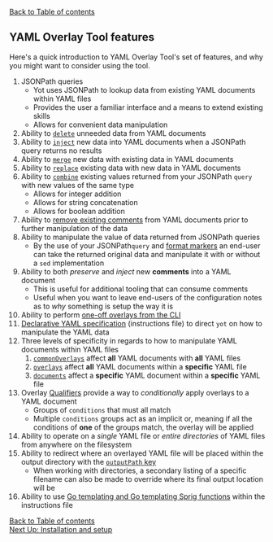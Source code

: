 [Back to Table of contents](../index.md)  


## YAML Overlay Tool features

Here's a quick introduction to YAML Overlay Tool's set of features, and why you might want to consider using the tool.


1. JSONPath queries
    * Yot uses JSONPath to lookup data from existing YAML documents within YAML files
    * Provides the user a familiar interface and a means to extend existing skills
    * Allows for convenient data manipulation
1. Ability to [`delete`](overlayActions.md#2-delete) unneeded data from YAML documents
1. Ability to [`inject`](overlayActions.md#2-inject) new data into YAML documents when a JSONPath query returns no results
1. Ability to [`merge`](overlayActions.md#3-merge) new data with existing data in YAML documents
1. Ability to [`replace`](overlayActions.md#4-replace) existing data with new data in YAML documents
1. Ability to [`combine`](overlayActions.md#1-combine) existing values returned from your JSONPath `query` with new values of the same type
    * Allows for integer addition
    * Allows for string concatenation
    * Allows for boolean addition
1. Ability to [remove existing comments](exampleUsage.md#remove-source-yaml-file-comments-prior-to-overlayment) from YAML documents prior to further manipulation of the data
1. Ability to manipulate the value of data returned from JSONPath queries
    * By the use of your JSONPath`query` and [format markers](formatMarkers.md) an end-user can take the returned original data and manipulate it with or without a `sed` implementation
1. Ability to both *preserve* and *inject* new **comments** into a YAML document
    * This is useful for additional tooling that can consume comments
    * Useful when you want to leave end-users of the configuration notes as to *why* something is setup the way it is
1. Ability to perform [one-off overlays from the CLI](exampleUsage.md#use-without-an-instructions-file)
1. [Declarative YAML specification](instructionsFileIntro.md) (instructions file) to direct `yot` on how to manipulate the YAML data
1. Three levels of specificity in regards to how to manipulate YAML documents within YAML files
    1. [`commonOverlays`](instructionsFileSpec.md#top-level-commonoverlays-keys) affect **all** YAML documents with **all** YAML files
    1. [`overlays`](instructionsFileSpec.md#overlays-keys) affect **all** YAML documents within a **specific** YAML file
    1. [`documents`](instructionsFileSpec.md#documents-keys) affect a **specific** YAML document within a **specific** YAML file
1. Overlay [Qualifiers](overlayQualifiers.md) provide a way to *conditionally* apply overlays to a YAML document
    * Groups of `conditions` that must all match
    * Multiple `conditions` groups act as an implicit or, meaning if all the conditions of **one** of the groups match, the overlay will be applied
1. Ability to operate on a *single* YAML file or *entire directories* of YAML files from anywhere on the filesystem
1. Ability to redirect where an overlayed YAML file will be placed within the output directory with the [`outputPath` key](instructionsFileSpec.md#top-level-yamlfiles-keys)
    * When working with directories, a secondary listing of a specific filename can also be made to override where its final output location will be
1. Ability to use [Go templating and Go templating Sprig functions](instructionsFileTemplating.md) within the instructions file

[Back to Table of contents](../index.md)  
[Next Up: Installation and setup](setup.md)
